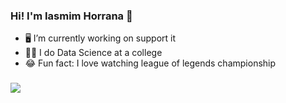 ### Hi! I'm Iasmim Horrana 🐇

- 🖥️ I’m currently working on support it
- 👩‍💻 I do Data Science at a college
- 😂 Fun fact: I love watching league of legends championship

###

![](https://github-readme-streak-stats.herokuapp.com/?user=IasmimHorrana&theme=tokyonight&hide_border=false)<br/>

<!-- # 💻 Tech Stack:
![Python](https://img.shields.io/badge/python-3670A0?style=plastic&logo=python&logoColor=ffdd54) / ![](https://github-readme-stats.vercel.app/api?username=IasmimHorrana&theme=tokyonight&hide_border=false&include_all_commits=false&count_private=false)<br/> -->




